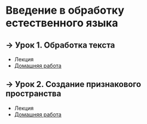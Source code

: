 # Введение в обработку естественного языка

## &rarr; Урок 1. Обработка текста
- Лекция
- [Домашняя работа](https://github.com/Progul/nlp_gb/blob/master/HW/HW_1/HW_1.ipynb)

## &rarr; Урок 2. Создание признакового пространства
- Лекция
- [Домашняя работа](https://github.com/Progul/nlp_gb/blob/master/HW/HW_2/HW_2.ipynb)

